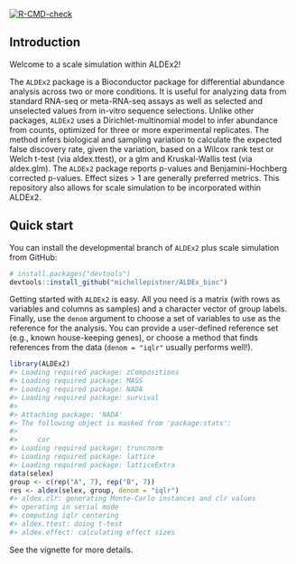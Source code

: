 
<!-- README.md is generated from README.Rmd. Please edit that file -->
<!-- badges: start -->

[![R-CMD-check](https://github.com/michellepistner/ALDEx_bioc/actions/workflows/R-CMD-check.yaml/badge.svg)](https://github.com/michellepistner/ALDEx_bioc/actions/workflows/R-CMD-check.yaml)
<!-- badges: end -->

## Introduction

Welcome to a scale simulation within ALDEx2!

The `ALDEx2` package is a Bioconductor package for differential
abundance analysis across two or more conditions. It is useful for
analyzing data from standard RNA-seq or meta-RNA-seq assays as well as
selected and unselected values from in-vitro sequence selections. Unlike
other packages, `ALDEx2` uses a Dirichlet-multinomial model to infer
abundance from counts, optimized for three or more experimental
replicates. The method infers biological and sampling variation to
calculate the expected false discovery rate, given the variation, based
on a Wilcox rank test or Welch t-test (via aldex.ttest), or a glm and
Kruskal-Wallis test (via aldex.glm). The `ALDEx2` package reports
p-values and Benjamini-Hochberg corrected p-values. Effect sizes \> 1
are generally preferred metrics. This repository also allows for scale
simulation to be incorporated within ALDEx2.

## Quick start

You can install the developmental branch of `ALDEx2` plus scale
simulation from GitHub:

``` r
# install.packages("devtools")
devtools::install_github("michellepistner/ALDEx_bioc")
```

Getting started with `ALDEx2` is easy. All you need is a matrix (with
rows as variables and columns as samples) and a character vector of
group labels. Finally, use the `denom` argument to choose a set of
variables to use as the reference for the analysis. You can provide a
user-defined reference set (e.g., known house-keeping genes), or choose
a method that finds references from the data (`denom = "iqlr"` usually
performs well!).

``` r
library(ALDEx2)
#> Loading required package: zCompositions
#> Loading required package: MASS
#> Loading required package: NADA
#> Loading required package: survival
#> 
#> Attaching package: 'NADA'
#> The following object is masked from 'package:stats':
#> 
#>     cor
#> Loading required package: truncnorm
#> Loading required package: lattice
#> Loading required package: latticeExtra
data(selex)
group <- c(rep("A", 7), rep("B", 7))
res <- aldex(selex, group, denom = "iqlr")
#> aldex.clr: generating Monte-Carlo instances and clr values
#> operating in serial mode
#> computing iqlr centering
#> aldex.ttest: doing t-test
#> aldex.effect: calculating effect sizes
```

See the vignette for more details.
